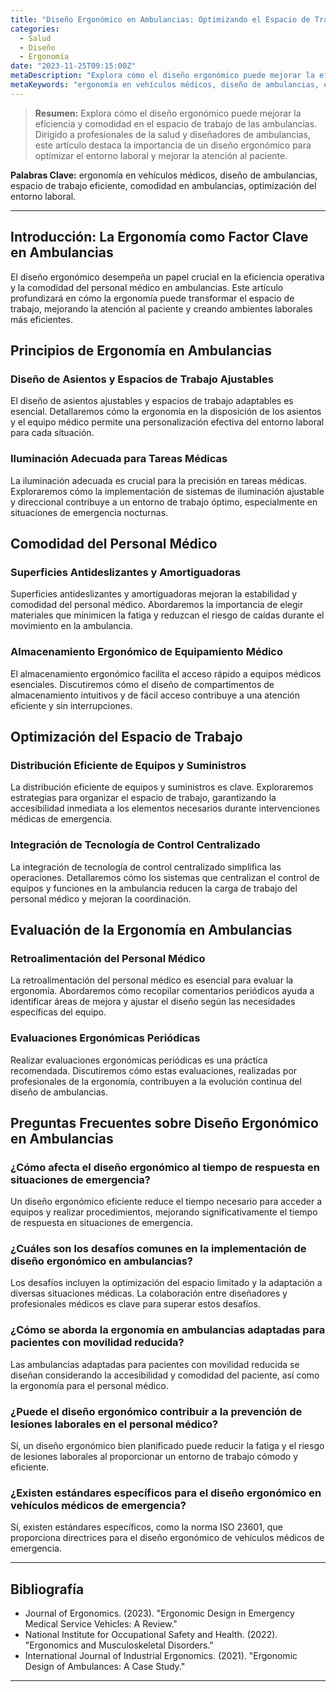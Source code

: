 ```yaml
---
title: "Diseño Ergonómico en Ambulancias: Optimizando el Espacio de Trabajo"
categories:
  - Salud
  - Diseño
  - Ergonomía
date: "2023-11-25T09:15:00Z"
metaDescription: "Explora cómo el diseño ergonómico puede mejorar la eficiencia y comodidad en el espacio de trabajo de las ambulancias. Dirigido a profesionales de la salud y diseñadores de ambulancias, este artículo destaca la importancia de un diseño ergonómico para optimizar el entorno laboral y mejorar la atención al paciente."
metaKeywords: "ergonomía en vehículos médicos, diseño de ambulancias, espacio de trabajo eficiente, comodidad en ambulancias, optimización del entorno laboral"
---
```


> **Resumen:** Explora cómo el diseño ergonómico puede mejorar la eficiencia y comodidad en el espacio de trabajo de las ambulancias. Dirigido a profesionales de la salud y diseñadores de ambulancias, este artículo destaca la importancia de un diseño ergonómico para optimizar el entorno laboral y mejorar la atención al paciente.

**Palabras Clave:** ergonomía en vehículos médicos, diseño de ambulancias, espacio de trabajo eficiente, comodidad en ambulancias, optimización del entorno laboral.

---

## Introducción: La Ergonomía como Factor Clave en Ambulancias

El diseño ergonómico desempeña un papel crucial en la eficiencia operativa y la comodidad del personal médico en ambulancias. Este artículo profundizará en cómo la ergonomía puede transformar el espacio de trabajo, mejorando la atención al paciente y creando ambientes laborales más eficientes.

## Principios de Ergonomía en Ambulancias

### Diseño de Asientos y Espacios de Trabajo Ajustables

El diseño de asientos ajustables y espacios de trabajo adaptables es esencial. Detallaremos cómo la ergonomía en la disposición de los asientos y el equipo médico permite una personalización efectiva del entorno laboral para cada situación.

### Iluminación Adecuada para Tareas Médicas

La iluminación adecuada es crucial para la precisión en tareas médicas. Exploraremos cómo la implementación de sistemas de iluminación ajustable y direccional contribuye a un entorno de trabajo óptimo, especialmente en situaciones de emergencia nocturnas.

## Comodidad del Personal Médico

### Superficies Antideslizantes y Amortiguadoras

Superficies antideslizantes y amortiguadoras mejoran la estabilidad y comodidad del personal médico. Abordaremos la importancia de elegir materiales que minimicen la fatiga y reduzcan el riesgo de caídas durante el movimiento en la ambulancia.

### Almacenamiento Ergonómico de Equipamiento Médico

El almacenamiento ergonómico facilita el acceso rápido a equipos médicos esenciales. Discutiremos cómo el diseño de compartimentos de almacenamiento intuitivos y de fácil acceso contribuye a una atención eficiente y sin interrupciones.

## Optimización del Espacio de Trabajo

### Distribución Eficiente de Equipos y Suministros

La distribución eficiente de equipos y suministros es clave. Exploraremos estrategias para organizar el espacio de trabajo, garantizando la accesibilidad inmediata a los elementos necesarios durante intervenciones médicas de emergencia.

### Integración de Tecnología de Control Centralizado

La integración de tecnología de control centralizado simplifica las operaciones. Detallaremos cómo los sistemas que centralizan el control de equipos y funciones en la ambulancia reducen la carga de trabajo del personal médico y mejoran la coordinación.

## Evaluación de la Ergonomía en Ambulancias

### Retroalimentación del Personal Médico

La retroalimentación del personal médico es esencial para evaluar la ergonomía. Abordaremos cómo recopilar comentarios periódicos ayuda a identificar áreas de mejora y ajustar el diseño según las necesidades específicas del equipo.

### Evaluaciones Ergonómicas Periódicas

Realizar evaluaciones ergonómicas periódicas es una práctica recomendada. Discutiremos cómo estas evaluaciones, realizadas por profesionales de la ergonomía, contribuyen a la evolución continua del diseño de ambulancias.

## Preguntas Frecuentes sobre Diseño Ergonómico en Ambulancias

### ¿Cómo afecta el diseño ergonómico al tiempo de respuesta en situaciones de emergencia?
Un diseño ergonómico eficiente reduce el tiempo necesario para acceder a equipos y realizar procedimientos, mejorando significativamente el tiempo de respuesta en situaciones de emergencia.

### ¿Cuáles son los desafíos comunes en la implementación de diseño ergonómico en ambulancias?
Los desafíos incluyen la optimización del espacio limitado y la adaptación a diversas situaciones médicas. La colaboración entre diseñadores y profesionales médicos es clave para superar estos desafíos.

### ¿Cómo se aborda la ergonomía en ambulancias adaptadas para pacientes con movilidad reducida?
Las ambulancias adaptadas para pacientes con movilidad reducida se diseñan considerando la accesibilidad y comodidad del paciente, así como la ergonomía para el personal médico.

### ¿Puede el diseño ergonómico contribuir a la prevención de lesiones laborales en el personal médico?
Sí, un diseño ergonómico bien planificado puede reducir la fatiga y el riesgo de lesiones laborales al proporcionar un entorno de trabajo cómodo y eficiente.

### ¿Existen estándares específicos para el diseño ergonómico en vehículos médicos de emergencia?
Sí, existen estándares específicos, como la norma ISO 23601, que proporciona directrices para el diseño ergonómico de vehículos médicos de emergencia.

---

## Bibliografía

- Journal of Ergonomics. (2023). "Ergonomic Design in Emergency Medical Service Vehicles: A Review."
- National Institute for Occupational Safety and Health. (2022). "Ergonomics and Musculoskeletal Disorders."
- International Journal of Industrial Ergonomics. (2021). "Ergonomic Design of Ambulances: A Case Study."

---
